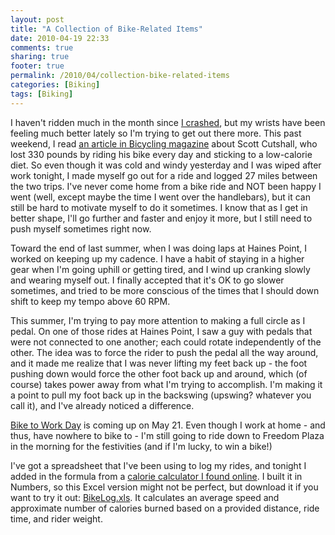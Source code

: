 ```yaml
---
layout: post
title: "A Collection of Bike-Related Items"
date: 2010-04-19 22:33
comments: true
sharing: true
footer: true
permalink: /2010/04/collection-bike-related-items
categories: [Biking]
tags: [Biking]
---
```

I haven't ridden much in the month since [I crashed](/2010/03/bike-crash), but my wrists have been feeling much better lately so I'm trying to get out there more. This past weekend, I read [an article in Bicycling magazine](http://www.bicycling.com/501) about Scott Cutshall, who lost 330 pounds by riding his bike every day and sticking to a low-calorie diet. So even though it was cold and windy yesterday and I was wiped after work tonight, I made myself go out for a ride and logged 27 miles between the two trips. I've never come home from a bike ride and NOT been happy I went (well, except maybe the time I went over the handlebars), but it can still be hard to motivate myself to do it sometimes. I know that as I get in better shape, I'll go further and faster and enjoy it more, but I still need to push myself sometimes right now.

Toward the end of last summer, when I was doing laps at Haines Point, I worked on keeping up my cadence. I have a habit of staying in a higher gear when I'm going uphill or getting tired, and I wind up cranking slowly and wearing myself out. I finally accepted that it's OK to go slower sometimes, and tried to be more conscious of the times that I should down shift to keep my tempo above 60 RPM.

This summer, I'm trying to pay more attention to making a full circle as I pedal. On one of those rides at Haines Point, I saw a guy with pedals that were not connected to one another; each could rotate independently of the other. The idea was to force the rider to push the pedal all the way around, and it made me realize that I was never lifting my feet back up - the foot pushing down would force the other foot back up and around, which (of course) takes power away from what I'm trying to accomplish. I'm making it a point to pull my foot back up in the backswing (upswing? whatever you call it), and I've already noticed a difference.

[Bike to Work Day](http://www.waba.org/events/btwd/) is coming up on May 21. Even though I work at home - and thus, have nowhere to bike to - I'm still going to ride down to Freedom Plaza in the morning for the festivities (and if I'm lucky, to win a bike!)

I've got a spreadsheet that I've been using to log my rides, and tonight I added in the formula from a [calorie calculator I found online](http://www.everydayhealth.com/Calories-Burned-Biking.htm). I built it in Numbers, so this Excel version might not be perfect, but download it if you want to try it out: <a href='/files/uploads/2010/04/BikeLog.xls'>BikeLog.xls</a>. It calculates an average speed and approximate number of calories burned based on a provided distance, ride time, and rider weight.